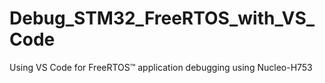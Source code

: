 # Debug_STM32_FreeRTOS_with_VS_Code
Using VS Code for FreeRTOS™ application debugging using Nucleo-H753 
